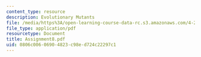 ```yaml
---
content_type: resource
description: Evolutionary Mutants
file: /media/https%3A/open-learning-course-data-rc.s3.amazonaws.com/4-273-introduction-to-design-inquiry-fall-2001/0806c00606904823c98ed724c22297c1_Assignment8.pdf
file_type: application/pdf
resourcetype: Document
title: Assignment8.pdf
uid: 0806c006-0690-4823-c98e-d724c22297c1
---
```

